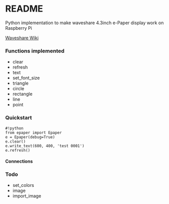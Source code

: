 # README #

Python implementation to make waveshare 4.3inch e-Paper display work on Raspberry Pi

[Waveshare Wiki](http://www.waveshare.com/wiki/4.3inch_e-Paper)

### Functions implemented ###
* clear
* refresh
* text
* set_font_size
* triangle
* circle
* rectangle
* line
* point

### Quickstart ###

```
#!python
from epaper import Epaper
e = Epaper(debug=True)
e.clear()
e.write_text(600, 400, 'test 0001')
e.refresh()
```

#### Connections ####
[raspberry connections]: https://github.com/5in4/epaper-waveshare-python/blob/master/connections.jpg


### Todo ###
* set_colors
* image
* import_image
